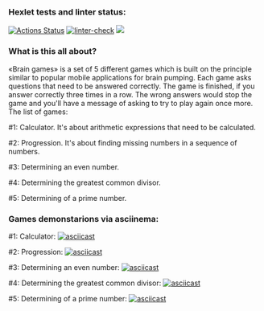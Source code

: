 ### Hexlet tests and linter status:
[![Actions Status](https://github.com/M4XPRD/frontend-project-lvl1/workflows/hexlet-check/badge.svg)](https://github.com/M4XPRD/frontend-project-lvl1/actions)
[![linter-check](https://github.com/M4XPRD/frontend-project-lvl1/actions/workflows/linter-check.yml/badge.svg)](https://github.com/M4XPRD/frontend-project-lvl1/actions/workflows/linter-check.yml)
<a href="https://codeclimate.com/github/codeclimate/codeclimate/maintainability"><img src="https://api.codeclimate.com/v1/badges/a99a88d28ad37a79dbf6/maintainability" /></a>

### What is this all about?

«Brain games» is a set of 5 different games which is built on the principle similar to popular mobile applications for brain pumping. Each game asks questions that need to be answered correctly. The game is finished, if you answer correctly three times in a row. The wrong answers would stop the game and you'll have a message of asking to try to play again once more. The list of games:

#1: Calculator. It's about arithmetic expressions that need to be calculated.

#2: Progression. It's about finding missing numbers in a sequence of numbers.

#3: Determining an even number.

#4: Determining the greatest common divisor.

#5: Determining of a prime number.


### Games demonstarions via asciinema:

#1: Calculator: [![asciicast](https://asciinema.org/a/444554.svg)](https://asciinema.org/a/444554)

#2: Progression: [![asciicast](https://asciinema.org/a/445228.svg)](https://asciinema.org/a/445228)

#3: Determining an even number: [![asciicast](https://asciinema.org/a/445356.svg)](https://asciinema.org/a/445356)

#4: Determining the greatest common divisor: [![asciicast](https://asciinema.org/a/446259.svg)](https://asciinema.org/a/446259)

#5: Determining of a prime number: [![asciicast](https://asciinema.org/a/446284.svg)](https://asciinema.org/a/446284)
